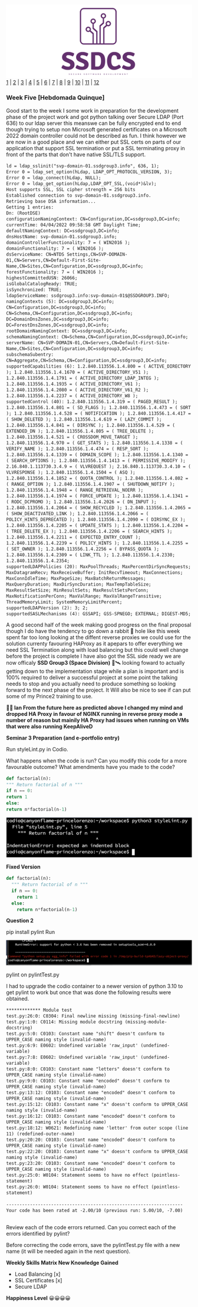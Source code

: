 ![Logo](Images/Logo.png)
[1](/MyPortfolio/SSDCS/Unit01.html) | [2](/MyPortfolio/SSDCS/Unit02.html) | [3](/MyPortfolio/SSDCS/Unit03.html) | [4](/MyPortfolio/SSDCS/Unit04.html) | [5](/MyPortfolio/SSDCS/Unit05.html) | [6](/MyPortfolio/SSDCS/Unit06.html) | [7](/MyPortfolio/SSDCS/Unit07.html) | [8](/MyPortfolio/SSDCS/Unit08.html) | [9](/MyPortfolio/SSDCS/Unit09.html) | [10](/MyPortfolio/SSDCS/Unit10.html) | [11](/MyPortfolio/SSDCS/Unit11.html) | [12](/MyPortfolio/SSDCS/Unit12.html)
### Week Five [Hebdomada Quinque]

Good start to the week I some work in preparation for the development phase of the project work and got python talking over Secure LDAP (Port 636) to our ldap server this meanswe can be fully encrypted end to end though trying to setup non Microsoft generated certificates on a Microsoft 2022 domain controller could not be described as fun. I think however we are now in a good place and we can either put SSL certs on parts of our application that support SSL termination or put a SSL terminating proxy in front of the parts that don't have native SSL/TLS support.

```shell
ld = ldap_sslinit("svp-domain-01.ssdgroup3.info", 636, 1);
Error 0 = ldap_set_option(hLdap, LDAP_OPT_PROTOCOL_VERSION, 3);
Error 0 = ldap_connect(hLdap, NULL);
Error 0 = ldap_get_option(hLdap,LDAP_OPT_SSL,(void*)&lv);
Host supports SSL, SSL cipher strength = 256 bits
Established connection to svp-domain-01.ssdgroup3.info.
Retrieving base DSA information...
Getting 1 entries:
Dn: (RootDSE)
configurationNamingContext: CN=Configuration,DC=ssdgroup3,DC=info; 
currentTime: 04/04/2022 09:58:58 GMT Daylight Time; 
defaultNamingContext: DC=ssdgroup3,DC=info; 
dnsHostName: svp-domain-01.ssdgroup3.info; 
domainControllerFunctionality: 7 = ( WIN2016 ); 
domainFunctionality: 7 = ( WIN2016 ); 
dsServiceName: CN=NTDS Settings,CN=SVP-DOMAIN-01,CN=Servers,CN=Default-First-Site-Name,CN=Sites,CN=Configuration,DC=ssdgroup3,DC=info; 
forestFunctionality: 7 = ( WIN2016 ); 
highestCommittedUSN: 26066; 
isGlobalCatalogReady: TRUE; 
isSynchronized: TRUE; 
ldapServiceName: ssdgroup3.info:svp-domain-01$@SSDGROUP3.INFO; 
namingContexts (5): DC=ssdgroup3,DC=info; CN=Configuration,DC=ssdgroup3,DC=info; CN=Schema,CN=Configuration,DC=ssdgroup3,DC=info; DC=DomainDnsZones,DC=ssdgroup3,DC=info; DC=ForestDnsZones,DC=ssdgroup3,DC=info; 
rootDomainNamingContext: DC=ssdgroup3,DC=info; 
schemaNamingContext: CN=Schema,CN=Configuration,DC=ssdgroup3,DC=info; 
serverName: CN=SVP-DOMAIN-01,CN=Servers,CN=Default-First-Site-Name,CN=Sites,CN=Configuration,DC=ssdgroup3,DC=info; 
subschemaSubentry: CN=Aggregate,CN=Schema,CN=Configuration,DC=ssdgroup3,DC=info; 
supportedCapabilities (6): 1.2.840.113556.1.4.800 = ( ACTIVE_DIRECTORY ); 1.2.840.113556.1.4.1670 = ( ACTIVE_DIRECTORY_V51 ); 1.2.840.113556.1.4.1791 = ( ACTIVE_DIRECTORY_LDAP_INTEG ); 1.2.840.113556.1.4.1935 = ( ACTIVE_DIRECTORY_V61 ); 1.2.840.113556.1.4.2080 = ( ACTIVE_DIRECTORY_V61_R2 ); 1.2.840.113556.1.4.2237 = ( ACTIVE_DIRECTORY_W8 ); 
supportedControl (40): 1.2.840.113556.1.4.319 = ( PAGED_RESULT ); 1.2.840.113556.1.4.801 = ( SD_FLAGS ); 1.2.840.113556.1.4.473 = ( SORT ); 1.2.840.113556.1.4.528 = ( NOTIFICATION ); 1.2.840.113556.1.4.417 = ( SHOW_DELETED ); 1.2.840.113556.1.4.619 = ( LAZY_COMMIT ); 1.2.840.113556.1.4.841 = ( DIRSYNC ); 1.2.840.113556.1.4.529 = ( EXTENDED_DN ); 1.2.840.113556.1.4.805 = ( TREE_DELETE ); 1.2.840.113556.1.4.521 = ( CROSSDOM_MOVE_TARGET ); 1.2.840.113556.1.4.970 = ( GET_STATS ); 1.2.840.113556.1.4.1338 = ( VERIFY_NAME ); 1.2.840.113556.1.4.474 = ( RESP_SORT ); 1.2.840.113556.1.4.1339 = ( DOMAIN_SCOPE ); 1.2.840.113556.1.4.1340 = ( SEARCH_OPTIONS ); 1.2.840.113556.1.4.1413 = ( PERMISSIVE_MODIFY ); 2.16.840.1.113730.3.4.9 = ( VLVREQUEST ); 2.16.840.1.113730.3.4.10 = ( VLVRESPONSE ); 1.2.840.113556.1.4.1504 = ( ASQ ); 1.2.840.113556.1.4.1852 = ( QUOTA_CONTROL ); 1.2.840.113556.1.4.802 = ( RANGE_OPTION ); 1.2.840.113556.1.4.1907 = ( SHUTDOWN_NOTIFY ); 1.2.840.113556.1.4.1948 = ( RANGE_RETRIEVAL_NOERR ); 1.2.840.113556.1.4.1974 = ( FORCE_UPDATE ); 1.2.840.113556.1.4.1341 = ( RODC_DCPROMO ); 1.2.840.113556.1.4.2026 = ( DN_INPUT ); 1.2.840.113556.1.4.2064 = ( SHOW_RECYCLED ); 1.2.840.113556.1.4.2065 = ( SHOW_DEACTIVATED_LINK ); 1.2.840.113556.1.4.2066 = ( POLICY_HINTS_DEPRECATED ); 1.2.840.113556.1.4.2090 = ( DIRSYNC_EX ); 1.2.840.113556.1.4.2205 = ( UPDATE_STATS ); 1.2.840.113556.1.4.2204 = ( TREE_DELETE_EX ); 1.2.840.113556.1.4.2206 = ( SEARCH_HINTS ); 1.2.840.113556.1.4.2211 = ( EXPECTED_ENTRY_COUNT ); 1.2.840.113556.1.4.2239 = ( POLICY_HINTS ); 1.2.840.113556.1.4.2255 = ( SET_OWNER ); 1.2.840.113556.1.4.2256 = ( BYPASS_QUOTA ); 1.2.840.113556.1.4.2309 = ( LINK_TTL ); 1.2.840.113556.1.4.2330; 1.2.840.113556.1.4.2354; 
supportedLDAPPolicies (20): MaxPoolThreads; MaxPercentDirSyncRequests; MaxDatagramRecv; MaxReceiveBuffer; InitRecvTimeout; MaxConnections; MaxConnIdleTime; MaxPageSize; MaxBatchReturnMessages; MaxQueryDuration; MaxDirSyncDuration; MaxTempTableSize; MaxResultSetSize; MinResultSets; MaxResultSetsPerConn; MaxNotificationPerConn; MaxValRange; MaxValRangeTransitive; ThreadMemoryLimit; SystemMemoryLimitPercent; 
supportedLDAPVersion (2): 3; 2; 
supportedSASLMechanisms (4): GSSAPI; GSS-SPNEGO; EXTERNAL; DIGEST-MD5; 

```

A good second half of the week making good progress on the final proposal though I do have the tendency to go down a rabbit 🐇 hole like this week spent far too long looking at the diffent reverse proxies we could use for the solution currenty favouring HAProxy as it apepars to offer everything we need SSL Termination along with load balancing but this could well change before the project is complete I have also got the SSL side ready we are now officaly **SSD Group3 (Space Division)** 🚀🛰 looking foward to actually getting down to the implementation stage while a plan is important and is 100% required to deliver a successful project at some point the talking needs to stop and you actually need to produce something so looking forward to the next phase of the project. It Will also be nice to see if can put some of my Prince2 training to use. 

**👨‍💻 Ian From the future here as predicted above I changed my mind and dropped HA Proxy in favour of NGINX running in reverse proxy mode a number of reason but mainily HA Proxy had issues when running on VMs that were also running KeepAliveD**

**Seminar 3 Preparation (and e-portfolio entry)**

Run styleLint.py in Codio.

What happens when the code is run? Can you modify this code for a more favourable outcome? What amendments have you made to the code?

```python
def factorial(n):
""" Return factorial of n """
if n == 0:
return 1
else:
return n*factorial(n-1)
```
![error](Images/py1.png)

**Fixed Version**
```python
def factorial(n):
  """ Return factorial of n """
  if n == 0:
    return 1
  else:
    return n*factorial(n-1)
```
**Question 2**

pip install pylint
Run

![error](Images/pytest.png)

 pylint 
on pylintTest.py

I had to upgrade the codio container to a newer version of python 3.10 to get pylint to work but once that was done the following results were obtained.

```shell
************* Module test
test.py:26:0: C0304: Final newline missing (missing-final-newline)
test.py:1:0: C0114: Missing module docstring (missing-module-docstring)
test.py:5:0: C0103: Constant name "shift" doesn't conform to UPPER_CASE naming style (invalid-name)
test.py:6:9: E0602: Undefined variable 'raw_input' (undefined-variable)
test.py:7:8: E0602: Undefined variable 'raw_input' (undefined-variable)
test.py:8:0: C0103: Constant name "letters" doesn't conform to UPPER_CASE naming style (invalid-name)
test.py:9:0: C0103: Constant name "encoded" doesn't conform to UPPER_CASE naming style (invalid-name)
test.py:13:12: C0103: Constant name "encoded" doesn't conform to UPPER_CASE naming style (invalid-name)
test.py:15:12: C0103: Constant name "x" doesn't conform to UPPER_CASE naming style (invalid-name)
test.py:16:12: C0103: Constant name "encoded" doesn't conform to UPPER_CASE naming style (invalid-name)
test.py:18:12: W0621: Redefining name 'letter' from outer scope (line 11) (redefined-outer-name)
test.py:20:20: C0103: Constant name "encoded" doesn't conform to UPPER_CASE naming style (invalid-name)
test.py:22:20: C0103: Constant name "x" doesn't conform to UPPER_CASE naming style (invalid-name)
test.py:23:20: C0103: Constant name "encoded" doesn't conform to UPPER_CASE naming style (invalid-name)
test.py:25:0: W0104: Statement seems to have no effect (pointless-statement)
test.py:26:0: W0104: Statement seems to have no effect (pointless-statement)

-------------------------------------------------------------------
Your code has been rated at -2.00/10 (previous run: 5.00/10, -7.00)


```

Review each of the code errors returned. Can you correct each of the errors identified by pylint?

Before correcting the code errors, save the pylintTest.py file with a new name (it will be needed again in the next question).


**Weekly Skills Matrix New Knowledge Gained**

- Load Balancing [x] 
- SSL Certificates [x]
- Secure LDAP 

**Happiness Level**
😀😀😀😀
